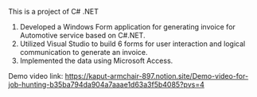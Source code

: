 This is a project of C# .NET
1. Developed a Windows Form application for generating invoice for Automotive service based on C#.NET.
2. Utilized Visual Studio to build 6 forms for user interaction and logical communication to generate an invoice.
3. Implemented the data using Microsoft Access.

Demo video link: https://kaput-armchair-897.notion.site/Demo-video-for-job-hunting-b35ba794da904a7aaae1d63a3f5b4085?pvs=4

